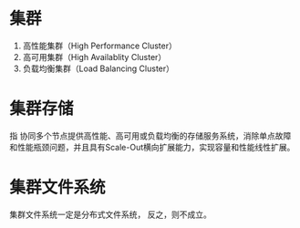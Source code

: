 # 集群
1. 高性能集群（High Performance Cluster）
2. 高可用集群（High Availablity Cluster）
3. 负载均衡集群（Load Balancing Cluster）

# 集群存储
指 协同多个节点提供高性能、高可用或负载均衡的存储服务系统，消除单点故障和性能瓶颈问题，并且具有Scale-Out横向扩展能力，实现容量和性能线性扩展。

# 集群文件系统
集群文件系统一定是分布式文件系统，
反之，则不成立。

